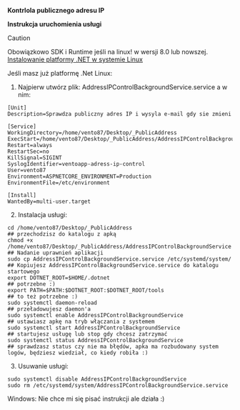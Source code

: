 **Kontrlola publicznego adresu IP**

**Instrukcja uruchomienia usługi**


> [!CAUTION]
> Obowiązkowo SDK i Runtime jeśli na linux! w wersji 8.0 lub nowszej.
> [Instalowanie platformy .NET w systemie Linux](https://learn.microsoft.com/pl-pl/dotnet/core/install/linux)

Jeśli masz już platformę .Net
Linux:

1. Najpierw utwórz plik:
AddressIPControlBackgroundService.service a w nim:

```
[Unit]
Description=Sprawdza publiczny adres IP i wysyla e-mail gdy sie zmieni

[Service]
WorkingDirectory=/home/vento87/Desktop/_PublicAddress
ExecStart=/home/vento87/Desktop/_PublicAddress/AddressIPControlBackgroundService
Restart=always
RestartSec=no
KillSignal=SIGINT
SyslogIdentifier=ventoapp-adress-ip-control
User=vento87
Environment=ASPNETCORE_ENVIRONMENT=Production
EnvironmentFile=/etc/environment

[Install]
WantedBy=multi-user.target
```
2. Instalacja usługi:
```
cd /home/vento87/Desktop/_PublicAddress                                         ## przechodzisz do katalogu z apką
chmod +x /home/vento87/Desktop/_PublicAddress/AddressIPControlBackgroundService ## Nadanie uprawnień aplikacji
sudo cp AddressIPControlBackgroundService.service /etc/systemd/system/          ## Kopiujesz AddressIPControlBackgroundService.service do katalogu startowego
export DOTNET_ROOT=$HOME/.dotnet                                                ## potrzebne :)
export PATH=$PATH:$DOTNET_ROOT:$DOTNET_ROOT/tools                               ## to też potrzebne :)
sudo systemctl daemon-reload                                                    ## przeładowujesz daemon'a
sudo systemctl enable AddressIPControlBackgroundService                         ## ustawiasz apkę na tryb włączania z systemem
sudo systemctl start AddressIPControlBackgroundService                          ## startujesz usługę lub stop gdy chcesz zatrzymać
sudo systemctl status AddressIPControlBackgroundService                         ## sprawdzasz status czy nie ma błędów, apka ma rozbudowany system logów, będziesz wiedział, co kiedy robiła :)
```
3. Usuwanie usługi:
```
sudo systemctl disable AddressIPControlBackgroundService
sudo rm /etc/systemd/system/AddressIPControlBackgroundService.service
```

Windows:
Nie chce mi się pisać instrukcji ale działa :)
